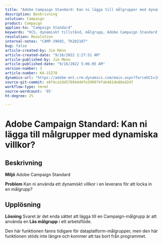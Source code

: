 ```yaml
---
title: "Adobe Campaign Standard: Kan ni lägga till målgrupper med dynamiska villkor?"
description: Beskrivning
solution: Campaign
product: Campaign
applies-to: "Campaign Standard"
keywords: "KCS, dynamiskt tillstånd, målgrupp, Adobe Campaign Standard, Frågor och svar"
resolution: Resolution
internal-notes: "CAMP-39692, TK202107"
bug: false
article-created-by: Jim Menn
article-created-date: "9/16/2022 2:27:51 AM"
article-published-by: Jim Menn
article-published-date: "9/16/2022 5:06:05 AM"
version-number: 3
article-number: KA-15278
dynamics-url: "https://adobe-ent.crm.dynamics.com/main.aspx?forceUCI=1&pagetype=entityrecord&etn=knowledgearticle&id=da1ccb28-6735-ed11-9db1-0022480866ad"
source-git-commit: e8f4ca2dd578944d4fe399074fab461de88ad247
workflow-type: tm+mt
source-wordcount: '95'
ht-degree: 2%

---
```


# Adobe Campaign Standard: Kan ni lägga till målgrupper med dynamiska villkor?

## Beskrivning


<b>Miljö</b>
Adobe Campaign Standard

<b>Problem</b>
Kan ni använda ett dynamiskt villkor i en leverans för att locka in en målgrupp?


## Upplösning


<b>Lösning</b>
Svaret är det enda sättet att lägga till en Campaign-målgrupp är att använda en <b>Läs målgrupp</b> i ett arbetsflöde.

Den här funktionen fanns tidigare för dataplatform-målgrupper, men den här funktionen stöds inte längre och kommer att tas bort från programmet.
